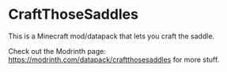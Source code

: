 # CraftThoseSaddles
This is a Minecraft mod/datapack that lets you craft the saddle.

Check out the Modrinth page: https://modrinth.com/datapack/craftthosesaddles for more stuff.
